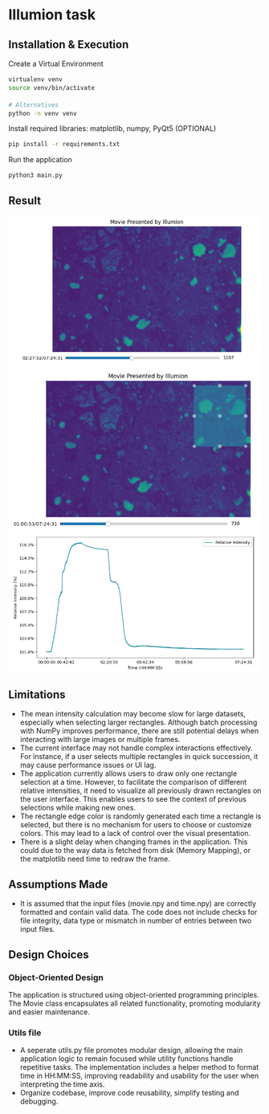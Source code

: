 # Illumion task

## Installation & Execution

Create a Virtual Environment

```bash
virtualenv venv
source venv/bin/activate

# Alternatives
python -n venv venv
```

Install required libraries: matplotlib, numpy, PyQt5 (OPTIONAL)

```bash
pip install -r requirements.txt
```

Run the application
```bash
python3 main.py
```

## Result

![Movie](./images/movie.png)
![Select a rectangle region in the frame](./images/selected_rectangle.png)
![Relative Intensity](./images/relative_intensity.png)

## Limitations

- The mean intensity calculation may become slow for large datasets, especially when selecting larger rectangles. Although batch processing with NumPy improves performance, there are still potential delays when interacting with large images or multiple frames.
- The current interface may not handle complex interactions effectively. For instance, if a user selects multiple rectangles in quick succession, it may cause performance issues or UI lag.
- The application currently allows users to draw only one rectangle selection at a time. However, to facilitate the comparison of different relative intensities, it need to visualize all previously drawn rectangles on the user interface. This enables users to see the context of previous selections while making new ones.
- The rectangle edge color is randomly generated each time a rectangle is selected, but there is no mechanism for users to choose or customize colors. This may lead to a lack of control over the visual presentation.
- There is a slight delay when changing frames in the application. This could due to the way data is fetched from disk (Memory Mapping), or the matplotlib need time to redraw the frame.


## Assumptions Made

- It is assumed that the input files (movie.npy and time.npy) are correctly formatted and contain valid data. The code does not include checks for file integrity, data type or mismatch in number of entries between two input files.

## Design Choices

### Object-Oriented Design

The application is structured using object-oriented programming principles. The Movie class encapsulates all related functionality, promoting modularity and easier maintenance.

### Utils file
- A seperate utils.py file promotes modular design, allowing the main application logic to remain focused while utility functions handle repetitive tasks. The implementation includes a helper method to format time in HH:MM:SS, improving readability and usability for the user when interpreting the time axis.
- Organize codebase, improve code reusability, simplify testing and debugging.
